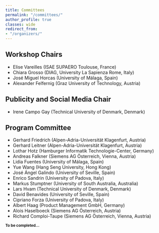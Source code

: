 ```yaml
---
title: Committees
permalink: "/committees/"
author_profile: true
classes: wide
redirect_from:
- "/organizers/"
---
```


## Workshop Chairs
* Elise Vareilles (ISAE SUPAERO Toulouse, France)
* Chiara Grosso (DIAG, University La Sapienza Rome, Italy)
* José Miguel Horcas (University of Málaga, Spain)
* Alexander Felfernig (Graz University of Technology, Austria)
  
## Publicity and Social Media Chair
* Irene Campo Gay (Technical University of Denmark, Denmark)

## Program Committee
* Gerhard Friedrich (Alpen-Adria-Universität Klagenfurt, Austria)
* Gerhard Leitner (Alpen-Adria-Universität Klagenfurt, Austria)
* Lothar Hotz (Hamburger Informatik Technologie-Center, Germany)
* Andreas Falkner (Siemens AG Österreich, Vienna, Austria)
* Lidia Fuentes (University of Málaga, Spain)
* Yue Wang (Hang Seng University, Hong Kong)
* José Ángel Galindo (University of Seville, Spain)
* Enrico Sandrin (University of Padova, Italy)
* Markus Stumptner (University of South Australia, Australia)
* Lars Hvam (Technical University of Denmark, Denmark)
* David Benavides (University of Seville, Spain)
* Cipriano Forza (University of Padova, Italy)
* Albert Haag (Product Management GmbH, Germany)
* Alois Haselboeck (Siemens AG Österreich, Austria)
* Richard Comploi-Taupe (Siemens AG Österreich, Vienna, Austria)


<sub>**To be completed...**</sub>

<!-- * 
* Ángel Jesús Varela Vaca, University of Seville, Spain
* Abdourahim Sylla, Université Grenoble Alpes, France
* Sara Shafiee, Technical University of Denmark, Denmark
* Tomas Axling, Tacton, Sweden
* Tomi Mänistö, University of Helsinki, Finland
* Jean-Guillaume Fages, Cosling, France
* Mónica Pinto, University of Málaga, Spain
* Inmaculada Ayala, University of Málaga, Spain 
* Franz Wotawa (Graz University of Technology, Austria)


Declined invitations:
* Thorsten Krebs, Encoway, Germany

-->
